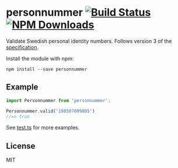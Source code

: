 # personnummer [![Build Status](https://img.shields.io/github/workflow/status/personnummer/js/build)](https://github.com/personnummer/js/actions) [![NPM Downloads](https://img.shields.io/npm/dm/personnummer.svg)](https://www.npmjs.com/package/personnummer)

Validate Swedish personal identity numbers. Follows version 3 of the [specification](https://github.com/personnummer/meta#package-specification-v3).

Install the module with npm:

```
npm install --save personnummer
```

## Example

```javascript
import Personnummer from 'personnummer';

Personnummer.valid('198507099805')
//=> true
```

See [test.ts](test.ts) for more examples.

## License

MIT
